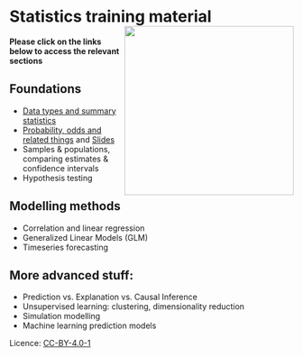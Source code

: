 # Statistics training material  <img src="https://www.birminghamsolihull.icb.nhs.uk/application/files/1316/5651/5354/logo_full_colour_main_lockup.svg" align="right" width="300px"/>


__Please click on the links below to access the relevant sections__

## Foundations

+ [Data types and summary statistics](session1_data_types_summary_stats.html)
+ [Probability, odds and related things](session2_probability_odds_and_related.html)  and [Slides](session2_probability_slides.html)
+ Samples & populations, comparing estimates & confidence intervals
+ Hypothesis testing

## Modelling methods
+ Correlation and linear regression
+ Generalized Linear Models (GLM)
+ Timeseries forecasting

## More advanced stuff:
+ Prediction vs. Explanation vs. Causal Inference
+ Unsupervised learning: clustering, dimensionality reduction
+ Simulation modelling
+ Machine learning prediction models


Licence: [CC-BY-4.0-1](https://github.com/Birmingham-and-Solihull-ICS/statistics_training?tab=CC-BY-4.0-1-ov-file)